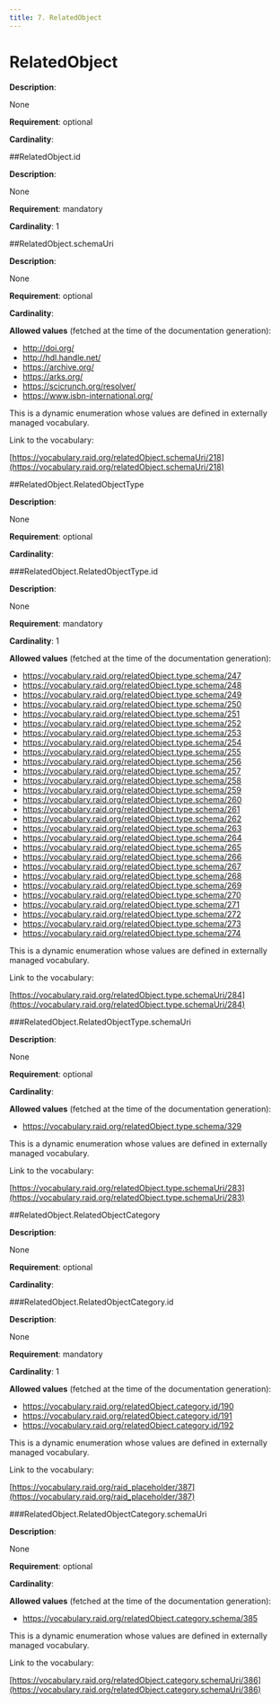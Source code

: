 ```yaml
---
title: 7. RelatedObject 
---
```

# RelatedObject

**Description**:

None

**Requirement**:
optional



**Cardinality**:








##RelatedObject.id

**Description**:

None

**Requirement**:
mandatory



**Cardinality**:
1






 





##RelatedObject.schemaUri

**Description**:

None

**Requirement**:
optional



**Cardinality**:







**Allowed values** (fetched at the time of the documentation generation):

* http://doi.org/
* http://hdl.handle.net/
* https://archive.org/
* https://arks.org/
* https://scicrunch.org/resolver/
* https://www.isbn-international.org/


This is a dynamic enumeration whose values are defined in externally managed vocabulary. 

Link to the vocabulary:

[https://vocabulary.raid.org/relatedObject.schemaUri/218](https://vocabulary.raid.org/relatedObject.schemaUri/218)










 





 



##RelatedObject.RelatedObjectType

**Description**:

None

**Requirement**:
optional



**Cardinality**:








###RelatedObject.RelatedObjectType.id

**Description**:

None

**Requirement**:
mandatory



**Cardinality**:
1







**Allowed values** (fetched at the time of the documentation generation):

* https://vocabulary.raid.org/relatedObject.type.schema/247
* https://vocabulary.raid.org/relatedObject.type.schema/248
* https://vocabulary.raid.org/relatedObject.type.schema/249
* https://vocabulary.raid.org/relatedObject.type.schema/250
* https://vocabulary.raid.org/relatedObject.type.schema/251
* https://vocabulary.raid.org/relatedObject.type.schema/252
* https://vocabulary.raid.org/relatedObject.type.schema/253
* https://vocabulary.raid.org/relatedObject.type.schema/254
* https://vocabulary.raid.org/relatedObject.type.schema/255
* https://vocabulary.raid.org/relatedObject.type.schema/256
* https://vocabulary.raid.org/relatedObject.type.schema/257
* https://vocabulary.raid.org/relatedObject.type.schema/258
* https://vocabulary.raid.org/relatedObject.type.schema/259
* https://vocabulary.raid.org/relatedObject.type.schema/260
* https://vocabulary.raid.org/relatedObject.type.schema/261
* https://vocabulary.raid.org/relatedObject.type.schema/262
* https://vocabulary.raid.org/relatedObject.type.schema/263
* https://vocabulary.raid.org/relatedObject.type.schema/264
* https://vocabulary.raid.org/relatedObject.type.schema/265
* https://vocabulary.raid.org/relatedObject.type.schema/266
* https://vocabulary.raid.org/relatedObject.type.schema/267
* https://vocabulary.raid.org/relatedObject.type.schema/268
* https://vocabulary.raid.org/relatedObject.type.schema/269
* https://vocabulary.raid.org/relatedObject.type.schema/270
* https://vocabulary.raid.org/relatedObject.type.schema/271
* https://vocabulary.raid.org/relatedObject.type.schema/272
* https://vocabulary.raid.org/relatedObject.type.schema/273
* https://vocabulary.raid.org/relatedObject.type.schema/274


This is a dynamic enumeration whose values are defined in externally managed vocabulary. 

Link to the vocabulary:

[https://vocabulary.raid.org/relatedObject.type.schemaUri/284](https://vocabulary.raid.org/relatedObject.type.schemaUri/284)










 





 





###RelatedObject.RelatedObjectType.schemaUri

**Description**:

None

**Requirement**:
optional



**Cardinality**:







**Allowed values** (fetched at the time of the documentation generation):

* https://vocabulary.raid.org/relatedObject.type.schema/329


This is a dynamic enumeration whose values are defined in externally managed vocabulary. 

Link to the vocabulary:

[https://vocabulary.raid.org/relatedObject.type.schemaUri/283](https://vocabulary.raid.org/relatedObject.type.schemaUri/283)










 





 



 




##RelatedObject.RelatedObjectCategory

**Description**:

None

**Requirement**:
optional



**Cardinality**:








###RelatedObject.RelatedObjectCategory.id

**Description**:

None

**Requirement**:
mandatory



**Cardinality**:
1







**Allowed values** (fetched at the time of the documentation generation):

* https://vocabulary.raid.org/relatedObject.category.id/190
* https://vocabulary.raid.org/relatedObject.category.id/191
* https://vocabulary.raid.org/relatedObject.category.id/192


This is a dynamic enumeration whose values are defined in externally managed vocabulary. 

Link to the vocabulary:

[https://vocabulary.raid.org/raid_placeholder/387](https://vocabulary.raid.org/raid_placeholder/387)










 





 





###RelatedObject.RelatedObjectCategory.schemaUri

**Description**:

None

**Requirement**:
optional



**Cardinality**:







**Allowed values** (fetched at the time of the documentation generation):

* https://vocabulary.raid.org/relatedObject.category.schema/385


This is a dynamic enumeration whose values are defined in externally managed vocabulary. 

Link to the vocabulary:

[https://vocabulary.raid.org/relatedObject.category.schemaUri/386](https://vocabulary.raid.org/relatedObject.category.schemaUri/386)










 





 



 



